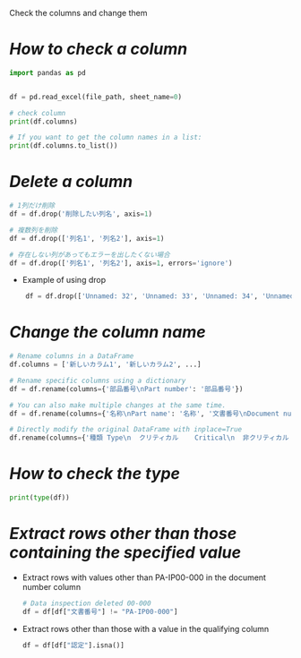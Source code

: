 Check the columns and change them

# *How to check a column*
```python
import pandas as pd


df = pd.read_excel(file_path, sheet_name=0)

# check column
print(df.columns)

# If you want to get the column names in a list:
print(df.columns.to_list())
```

# *Delete a column*
```python
# 1列だけ削除
df = df.drop('削除したい列名', axis=1)

# 複数列を削除
df = df.drop(['列名1', '列名2'], axis=1)

# 存在しない列があってもエラーを出したくない場合
df = df.drop(['列名1', '列名2'], axis=1, errors='ignore')
```
    
- Example of using drop
``` python
    df = df.drop(['Unnamed: 32', 'Unnamed: 33', 'Unnamed: 34', 'Unnamed: 35', 'Unnamed: 36', 'Unnamed: 37', 'Unnamed: 38', 'Unnamed: 39', 'Unnamed: 40', 'Unnamed: 41', 'Unnamed: 42', 'Unnamed: 43', 'Unnamed: 44', 'Unnamed: 45', 'Unnamed: 46', 'Unnamed: 47', 'Unnamed: 48', 'Unnamed: 49', 'Unnamed: 50', 'Unnamed: 51', 'Unnamed: 52', 'Unnamed: 53', 'Unnamed: 54', 'Unnamed: 55', 'Unnamed: 56', 'Unnamed: 57', 'Unnamed: 58', 'Unnamed: 59', 'Unnamed: 60', 'Unnamed: 61', 'Unnamed: 62', 'Unnamed: 63', 'Unnamed: 64', 'Unnamed: 65', 'Unnamed: 66', 'Unnamed: 67', 'Unnamed: 68', 'Unnamed: 69', 'Unnamed: 70', 'Unnamed: 71', 'Unnamed: 72', 'Unnamed: 73', 'Unnamed: 74', 'Unnamed: 75', 'Unnamed: 76', 'Unnamed: 77', 'Unnamed: 78', 'Unnamed: 79', 'Unnamed: 80', 'Unnamed: 81', 'Unnamed: 82', 'Unnamed: 83', 'Unnamed: 84', 'Unnamed: 85', 'Unnamed: 86', 'Unnamed: 87', 'Unnamed: 88', 'Unnamed: 89', 'Unnamed: 90', 'Unnamed: 91', 'Unnamed: 92', 'Unnamed: 93', 'Unnamed: 94', 'Unnamed: 95', 'Unnamed: 96', 'Unnamed: 97', 'Unnamed: 98', 'Unnamed: 99', 'Unnamed: 100', 'Unnamed: 101', 'Unnamed: 102', 'Unnamed: 103', 'Unnamed: 104', 'Unnamed: 105', 'Unnamed: 106', 'Unnamed: 107', 'Unnamed: 108', 'Unnamed: 109', 'Unnamed: 110'], axis=1)
```

# *Change the column name*
```python
# Rename columns in a DataFrame
df.columns = ['新しいカラム1', '新しいカラム2', ...]

# Rename specific columns using a dictionary
df = df.rename(columns={'部品番号\nPart number': '部品番号'})

# You can also make multiple changes at the same time.
df = df.rename(columns={'名称\nPart name': '名称', '文書番号\nDocument number': '文書番号'})

# Directly modify the original DataFrame with inplace=True
df.rename(columns={'種類 Type\n  クリティカル    Critical\n  非クリティカル Non-Critical': '種類'}, inplace=True)
```

# *How to check the type*
```python
print(type(df))
```

# *Extract rows other than those containing the specified value*
- Extract rows with values ​​other than PA-IP00-000 in the document number column
    ```python
    # Data inspection deleted 00-000
    df = df[df["文書番号"] != "PA-IP00-000"]
    ```

- Extract rows other than those with a value in the qualifying column
    ```python
    df = df[df["認定"].isna()]
    ```









